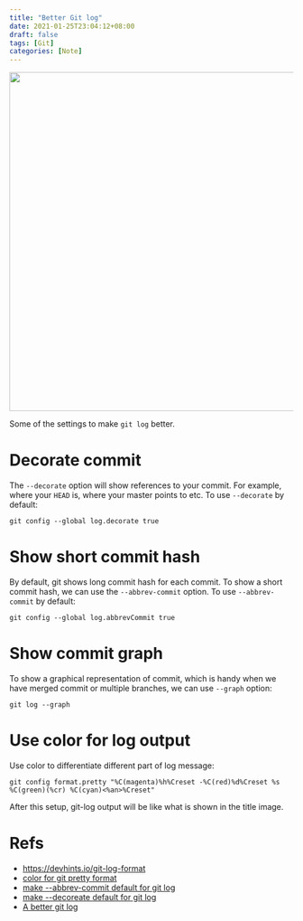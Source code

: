 ```yaml
---
title: "Better Git log"
date: 2021-01-25T23:04:12+08:00
draft: false
tags: [Git]
categories: [Note]
---
```


<p align="center">
<img src="https://blog-resource-1257868508.file.myqcloud.com/20210125233412.png" width="600">
</p>

Some of the settings to make `git log` better.

<!--more-->

# Decorate commit

The `--decorate` option will show references to your commit. For example, where
your `HEAD` is, where your master points to etc. To use `--decorate` by default:

```
git config --global log.decorate true
```

# Show short commit hash

By default, git shows long commit hash for each commit. To show a short commit
hash, we can use the `--abbrev-commit` option. To use `--abbrev-commit` by
default:

```
git config --global log.abbrevCommit true
```

# Show commit graph

To show a graphical representation of commit, which is handy when we have
merged commit or multiple branches, we can use `--graph` option:

```
git log --graph
```

# Use color for log output

Use color to differentiate different part of log message:

```
git config format.pretty "%C(magenta)%h%Creset -%C(red)%d%Creset %s %C(green)(%cr) %C(cyan)<%an>%Creset"
```

After this setup, git-log output will be like what is shown in the title image.

# Refs

+ https://devhints.io/git-log-format
+ [color for git pretty format](https://stackoverflow.com/q/15458237/6064933)
+ [make --abbrev-commit default for git log](https://stackoverflow.com/q/2500586/6064933)
+ [make --decoreate default for git log](https://stackoverflow.com/q/21607305/6064933)
+ [A better git log](https://coderwall.com/p/euwpig/a-better-git-log)
